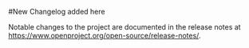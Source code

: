 #New Changelog added here

Notable changes to the project are documented in the release notes at https://www.openproject.org/open-source/release-notes/.
